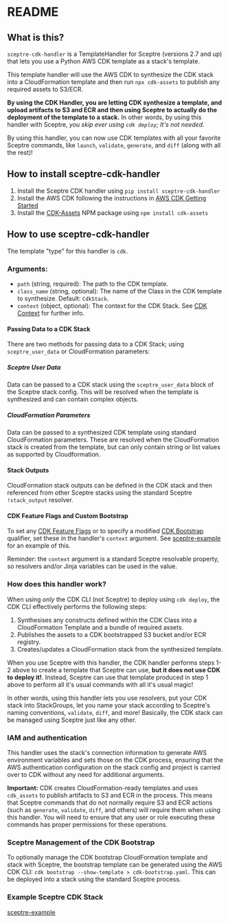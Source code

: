 # README

## What is this?

`sceptre-cdk-handler` is a TemplateHandler for Sceptre (versions 2.7 and up) that lets you use a
Python AWS CDK template as a stack's template.

This template handler will use the AWS CDK to synthesize the CDK stack into a CloudFormation template
and then run `npx cdk-assets` to publish any required assets to S3/ECR.

**By using the CDK Handler, you are letting CDK synthesize a template, and upload artifacts to S3 and ECR
and then using Sceptre to actually do the deployment of the template to a stack.**
In other words, by using this handler with Sceptre, _you skip ever using `cdk deploy`; It's not needed_.

By using this handler, you can now use CDK templates with all your favorite Sceptre commands, like
`launch`, `validate`, `generate`, and `diff` (along with all the rest)!

## How to install sceptre-cdk-handler

1) Install the Sceptre CDK handler using `pip install sceptre-cdk-handler`
2) Install the AWS CDK following the instructions in [AWS CDK Getting Started]((https://docs.aws.amazon.com/cdk/v2/guide/getting_started.html))
3) Install the [CDK-Assets](https://www.npmjs.com/package/cdk-assets) NPM package using `npm install cdk-assets`

## How to use sceptre-cdk-handler

The template "type" for this handler is `cdk`. 

### Arguments:

* `path` (string, required): The path to the CDK template.
* `class_name` (string, optional): The name of the Class in the CDK template to synthesize. Default: `CdkStack`.
* `context` (object, optional): The context for the CDK Stack. See [CDK Context](https://docs.aws.amazon.com/cdk/v2/guide/context.html) for further info.

#### Passing Data to a CDK Stack

There are two methods for passing data to a CDK Stack; using `sceptre_user_data` or CloudFormation parameters:

##### Sceptre User Data

Data can be passed to a CDK stack using the `sceptre_user_data` block of the Sceptre stack config. This will be resolved
when the template is synthesized and can contain complex objects.

##### CloudFormation Parameters

Data can be passed to a synthesized CDK template using standard CloudFormation parameters. These are resolved when the
CloudFormation stack is created from the template, but can only contain string or list values as supported by Cloudformation.

#### Stack Outputs

CloudFormation stack outputs can be defined in the CDK stack and then referenced from other Sceptre stacks using the
standard Sceptre `!stack_output` resolver. 

#### CDK Feature Flags and Custom Bootstrap

To set any [CDK Feature Flags](https://docs.aws.amazon.com/cdk/v2/guide/featureflags.html) or to specify a modified
[CDK Bootstrap](https://docs.aws.amazon.com/cdk/v2/guide/bootstrapping.html) qualifier, set these in the handler's
`context` argument. See [sceptre-example](sceptre-example) for an example of this.

Reminder: the `context` argument is a standard Sceptre resolvable property, so resolvers and/or Jinja variables can be used in the value. 

### How does this handler work?

When using _only_ the CDK CLI (not Sceptre) to deploy using `cdk deploy`, the CDK CLI effectively performs
the following steps:

1. Synthesises any constructs defined within the CDK Class into a CloudFormation Template and a
bundle of required assets.
2. Publishes the assets to a CDK bootstrapped S3 bucket and/or ECR registry.
3. Creates/updates a CloudFormation stack from the synthesized template.

When you use Sceptre with this handler, the CDK handler performs steps 1-2 above to create a template
that Sceptre can use, **but it does not use CDK to deploy it!**. Instead, Sceptre can use that template
produced in step 1 above to perform all it's usual commands with all it's usual magic!

In other words, using this handler lets you use resolvers, put your CDK stack into StackGroups, let
you name your stack according to Sceptre's naming conventions, `validate`, `diff`, and more! Basically,
the CDK stack can be managed using Sceptre just like any other.

### IAM and authentication

This handler uses the stack's connection information to generate AWS environment variables and sets
those on the CDK process, ensuring that the AWS authentication configuration on the stack config and
project is carried over to CDK without any need for additional arguments.

**Important:** CDK creates CloudFormation-ready templates and uses `cdk_assets` to publish artifacts
to S3 and ECR in the process. This means that Sceptre commands that do not normally require S3 and ECR
actions (such as `generate`, `validate`, `diff`, and others) will require them when using this
handler. You will need to ensure that any user or role executing these commands has proper
permissions for these operations.

### Sceptre Management of the CDK Bootstrap

To optionally manage the CDK bootstrap CloudFormation template and stack with Sceptre, the bootstrap
template can be generated using the AWS CDK CLI: `cdk bootstrap --show-template > cdk-bootstrap.yaml`.
This can be deployed into a stack using the standard Sceptre process. 

### Example Sceptre CDK Stack

[sceptre-example](sceptre-example)
